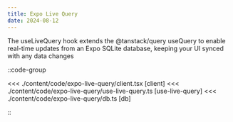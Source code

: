 ```yaml
---
title: Expo Live Query
date: 2024-08-12
---
```


The useLiveQuery hook extends the @tanstack/query useQuery to enable real-time updates from an Expo SQLite database, keeping your UI synced with any data changes

::code-group

<<< ./content/code/expo-live-query/client.tsx [client]
<<< ./content/code/expo-live-query/use-live-query.ts [use-live-query]
<<< ./content/code/expo-live-query/db.ts [db]

::
